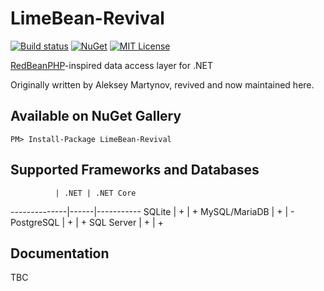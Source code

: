 # LimeBean-Revival

[![Build status](https://ci.appveyor.com/api/projects/status/4oxjopx4mbre22ky/branch/master?svg=true)](https://ci.appveyor.com/project/Nick-Lucas/limebean/branch/master)
[![NuGet](https://img.shields.io/nuget/v/LimeBean.svg)](https://www.nuget.org/packages/LimeBean-Revival)
[![MIT License](https://img.shields.io/github/license/Nick-Lucas/limebean.svg)](https://raw.githubusercontent.com/Nick-Lucas/LimeBean/master/LICENSE.txt)

[RedBeanPHP](http://redbeanphp.com/)-inspired data access layer for .NET

Originally written by Aleksey Martynov, revived and now maintained here.

## Available on NuGet Gallery

    PM> Install-Package LimeBean-Revival

## Supported Frameworks and Databases

              | .NET | .NET Core 
--------------|------|-----------
SQLite        | +    | + 
MySQL/MariaDB | +    | - 
PostgreSQL    | +    | + 
SQL Server    | +    | + 

## Documentation

TBC
